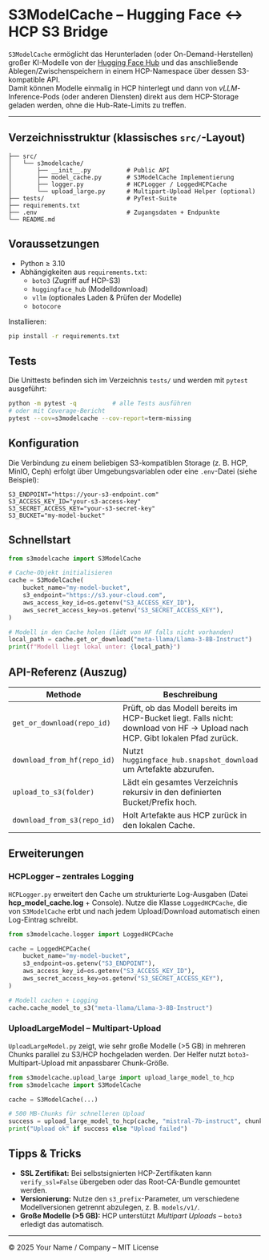 # S3ModelCache – Hugging Face ↔️ HCP S3 Bridge

`S3ModelCache` ermöglicht das Herunterladen (oder On-Demand-Herstellen) großer KI-Modelle von der [Hugging Face Hub](https://huggingface.co) und das anschließende Ablegen/Zwischenspeichern in einem HCP-Namespace über dessen S3-kompatible API.  
Damit können Modelle einmalig in HCP hinterlegt und dann von *vLLM*-Inference-Pods (oder anderen Diensten) direkt aus dem HCP-Storage geladen werden, ohne die Hub-Rate-Limits zu treffen.

---

## Verzeichnisstruktur (klassisches `src/`-Layout)
```
├── src/
│   └── s3modelcache/
│       ├── __init__.py          # Public API
│       ├── model_cache.py       # S3ModelCache Implementierung
│       ├── logger.py            # HCPLogger / LoggedHCPCache
│       └── upload_large.py      # Multipart-Upload Helper (optional)
├── tests/                       # PyTest-Suite
├── requirements.txt
├── .env                         # Zugangsdaten + Endpunkte
└── README.md
```

## Voraussetzungen
* Python ≥ 3.10
* Abhängigkeiten aus `requirements.txt`:
  * `boto3`  (Zugriff auf HCP-S3)
  * `huggingface_hub`  (Modelldownload)
  * `vllm`  (optionales Laden & Prüfen der Modelle)
  * `botocore`

Installieren:
```bash
pip install -r requirements.txt
```

## Tests
Die Unittests befinden sich im Verzeichnis `tests/` und werden mit `pytest` ausgeführt:

```bash
python -m pytest -q          # alle Tests ausführen
# oder mit Coverage-Bericht
pytest --cov=s3modelcache --cov-report=term-missing
```


## Konfiguration
Die Verbindung zu einem beliebigen S3-kompatiblen Storage (z. B. HCP, MinIO, Ceph) erfolgt über Umgebungsvariablen oder eine `.env`-Datei (siehe Beispiel):

```env
S3_ENDPOINT="https://your-s3-endpoint.com"
S3_ACCESS_KEY_ID="your-s3-access-key"
S3_SECRET_ACCESS_KEY="your-s3-secret-key"
S3_BUCKET="my-model-bucket"
```

## Schnellstart
```python
from s3modelcache import S3ModelCache

# Cache-Objekt initialisieren
cache = S3ModelCache(
    bucket_name="my-model-bucket",
    s3_endpoint="https://s3.your-cloud.com",
    aws_access_key_id=os.getenv("S3_ACCESS_KEY_ID"),
    aws_secret_access_key=os.getenv("S3_SECRET_ACCESS_KEY"),
)

# Modell in den Cache holen (lädt von HF falls nicht vorhanden)
local_path = cache.get_or_download("meta-llama/Llama-3-8B-Instruct")
print(f"Modell liegt lokal unter: {local_path}")
```

## API-Referenz (Auszug)
| Methode                         | Beschreibung |
|---------------------------------|--------------|
| `get_or_download(repo_id)`      | Prüft, ob das Modell bereits im HCP-Bucket liegt. Falls nicht: download von HF → Upload nach HCP. Gibt lokalen Pfad zurück. |
| `download_from_hf(repo_id)`     | Nutzt `huggingface_hub.snapshot_download` um Artefakte abzurufen. |
| `upload_to_s3(folder)`          | Lädt ein gesamtes Verzeichnis rekursiv in den definierten Bucket/Prefix hoch. |
| `download_from_s3(repo_id)`     | Holt Artefakte aus HCP zurück in den lokalen Cache. |

## Erweiterungen

### HCPLogger – zentrales Logging
`HCPLogger.py` erweitert den Cache um strukturierte Log-Ausgaben (Datei **hcp_model_cache.log** + Console).  Nutze die Klasse `LoggedHCPCache`, die von `S3ModelCache` erbt und nach jedem Upload/Download automatisch einen Log-Eintrag schreibt.

```python
from s3modelcache.logger import LoggedHCPCache

cache = LoggedHCPCache(
    bucket_name="my-model-bucket",
    s3_endpoint=os.getenv("S3_ENDPOINT"),
    aws_access_key_id=os.getenv("S3_ACCESS_KEY_ID"),
    aws_secret_access_key=os.getenv("S3_SECRET_ACCESS_KEY"),
)

# Modell cachen + Logging
cache.cache_model_to_s3("meta-llama/Llama-3-8B-Instruct")
```

### UploadLargeModel – Multipart-Upload
`UploadLargeModel.py` zeigt, wie sehr große Modelle (>5 GB) in mehreren Chunks parallel zu S3/HCP hochgeladen werden.  Der Helfer nutzt `boto3`-Multipart-Upload mit anpassbarer Chunk-Größe.

```python
from s3modelcache.upload_large import upload_large_model_to_hcp
from s3modelcache import S3ModelCache

cache = S3ModelCache(...)

# 500 MB-Chunks für schnelleren Upload
success = upload_large_model_to_hcp(cache, "mistral-7b-instruct", chunk_size=500*1024*1024)
print("Upload ok" if success else "Upload failed")
```

## Tipps & Tricks
* **SSL Zertifikat:** Bei selbstsignierten HCP-Zertifikaten kann `verify_ssl=False` übergeben oder das Root-CA-Bundle gemountet werden.
* **Versionierung:** Nutze den `s3_prefix`-Parameter, um verschiedene Modellversionen getrennt abzulegen, z. B. `models/v1/`.
* **Große Modelle (>5 GB):** HCP unterstützt *Multipart Uploads* – `boto3` erledigt das automatisch.

---

© 2025  Your Name / Company – MIT License
